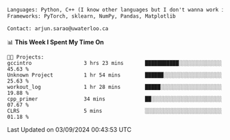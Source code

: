 ```txt
Languages: Python, C++ (I know other languages but I don't wanna work in em)
Frameworks: PyTorch, sklearn, NumPy, Pandas, Matplotlib

Contact: arjun.sarao@uwaterloo.ca
```

<!--START_SECTION:waka-->
📊 **This Week I Spent My Time On** 

```text
🐱‍💻 Projects: 
gccintro                 3 hrs 23 mins       ███████████░░░░░░░░░░░░░░   45.63 % 
Unknown Project          1 hr 54 mins        ██████░░░░░░░░░░░░░░░░░░░   25.63 % 
workout_log              1 hr 28 mins        █████░░░░░░░░░░░░░░░░░░░░   19.88 % 
cpp_primer               34 mins             ██░░░░░░░░░░░░░░░░░░░░░░░   07.67 % 
CLRS                     5 mins              ░░░░░░░░░░░░░░░░░░░░░░░░░   01.18 % 
```


 Last Updated on 03/09/2024 00:43:53 UTC
<!--END_SECTION:waka-->
